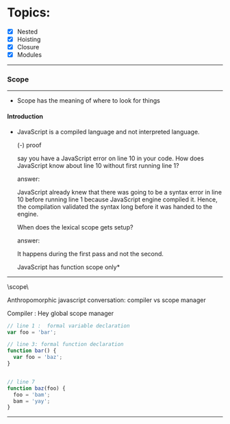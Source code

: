 # Topics:
- [x]  Nested
- [x] Hoisting
- [x] Closure
- [x] Modules

- - -

### Scope
- - -

- Scope has the meaning of where to look for things

#### Introduction
  - JavaScript is a compiled language and not interpreted language.

    (-) proof

    say you have a JavaScript error on line 10 in your code. How does JavaScript know about line 10 without first running line 1?

    answer:

    JavaScript already knew that there was going to be a syntax error in line 10 before running line 1 because JavaScript engine compiled it. Hence, the compilation validated the syntax long before it was handed to the engine.

    When does the lexical scope gets setup?

    answer:

    It happens during the first pass and not the second.

    JavaScript has function scope only*
- - -
\scope\

Anthropomorphic javascript conversation: compiler vs scope manager

Compiler : Hey global scope manager



```JavaScript
// line 1 :  formal variable declaration
var foo = 'bar';

// line 3: formal function declaration
function bar() {
  var foo = 'baz';
}


// line 7
function baz(foo) {
  foo = 'bam';
  bam = 'yay';
}
```
- - -
